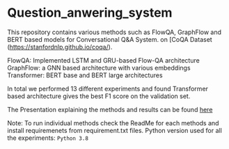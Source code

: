 # Question_anwering_system
This repository contains various methods such as FlowQA, GraphFlow and BERT based models for Conversational Q&A System. on [CoQA Dataset (https://stanfordnlp.github.io/coqa/). 

FlowQA: Implemented LSTM and GRU-based Flow-QA architecture
GraphFlow: a GNN based architecture with various embeddings
Transformer: BERT base and BERT large architectures

In total we performed 13 different experiments and found Transformer based architecture gives the best F1 score on the validation set.
 
The Presentation explaining the methods and results can be found [here](https://docs.google.com/presentation/d/1FLBMEU7Gq2KiTRTnU_lEj2PZJpD8CwTvVKXZS7-cjJk/edit?usp=sharing)
 
 Note: To run individual methods check the ReadMe for each methods and install requiremenets from requirement.txt files. Python version used for all the experiments: ```Python 3.8```

